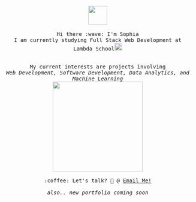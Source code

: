 <p align="center" >
  <img src="https://media.giphy.com/media/3FjuotitkhOffmPamc/giphy.gif" width="50px">
  <br><br>
  <samp>
    Hi there :wave: I'm Sophia 
    <br>I am currently studying Full Stack Web Development at Lambda School<img src="https://media.giphy.com/media/hWM5xcVje9cQscDLbP/source.gif" width="20px"><br><br>
      <br>My current interests are projects involving 
      <br><em> Web Development, Software Development, Data Analytics, and Machine Learning</em><br> 
<!--     <br>Love Solving Problems through Algorithms<br>      -->
<!--     <img src="https://www.hipsthetic.com/wp-content/uploads/2016/03/80s-Computer.gif" width="240px" align="center"> -->
    <img src="https://media.giphy.com/media/PLGtXGjpuYv7HFcMJM/giphy.gif" width="240px" align="center">
    <br><br>:coffee: Let's talk? 💌 @ <a href="mailto:sofi.c.jung@gmail.com?subject=Let's Build Together"> Email Me! </a>
    <br><br><em>also.. new portfolio coming soon</em>
  </samp>
<!--   <img src="https://media.giphy.com/media/J4803rJjCrqrRpU47f/source.gif" width="50px"> -->
</p>
<!--
**sophiasagan/sophiasagan** is a ✨ _special_ ✨ repository because its `README.md` (this file) appears on your GitHub profile.

Here are some ideas to get you started:

- 🔭 I’m currently working on ...
- 🌱 I’m currently learning ...
- 👯 I’m looking to collaborate on ...
- 🤔 I’m looking for help with ...
- 💬 Ask me about ...
- 📫 How to reach me: ...
- 😄 Pronouns: ...
- ⚡ Fun fact: ...
-->
